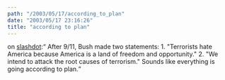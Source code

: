 ```yaml
---
path: "/2003/05/17/according_to_plan" 
date: "2003/05/17 23:16:26" 
title: "according to plan" 
---
```

<p>on <a href="http://yro.slashdot.org/comments.pl?sid=59669&amp;cid=5663586">slashdot</a>:<q> After 9/11, Bush made two statements: 1. "Terrorists hate America because America is a land of freedom and opportunity." 2. "We intend to attack the root causes of terrorism." Sounds like everything is going according to plan.</q></p>